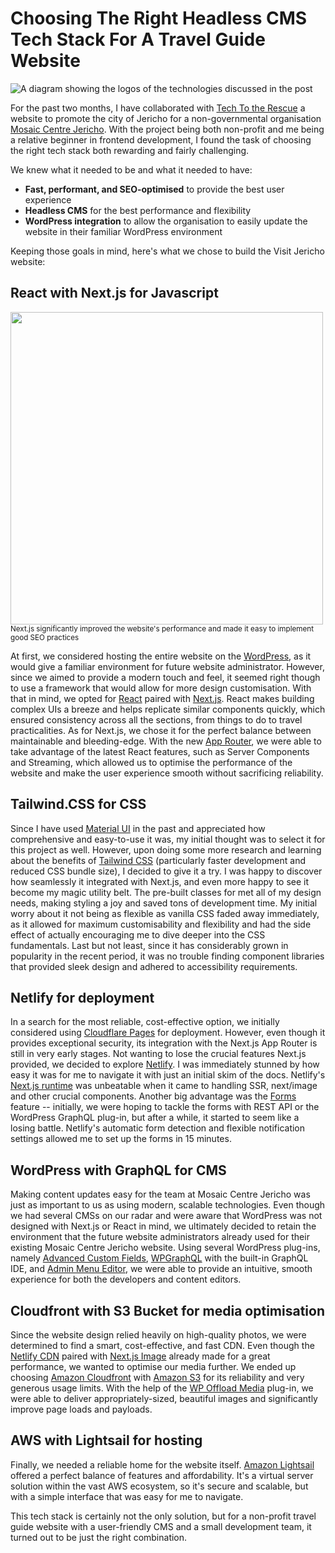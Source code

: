 # Choosing The Right Headless CMS Tech Stack For A Travel Guide Website

![A diagram showing the logos of the technologies discussed in the post](https://monikadybalska.github.io/images/diagram.drawio.png?raw=true)

For the past two months, I have collaborated with [Tech To the Rescue](https://www.techtotherescue.org/) a website to promote the city of Jericho for a non-governmental organisation [Mosaic Centre Jericho](https://mosaiccentrejericho.com/). With the project being both non-profit and me being a relative beginner in frontend development, I found the task of choosing the right tech stack both rewarding and fairly challenging.

We knew what it needed to be and what it needed to have:
- **Fast, performant, and SEO-optimised** to provide the best user experience
- **Headless CMS** for the best performance and flexibility
- **WordPress integration** to allow the organisation to easily update the website in their familiar WordPress environment

Keeping those goals in mind, here's what we chose to build the Visit Jericho website:

## React with Next.js for Javascript
<img src="https://monikadybalska.github.io/images/lighthouse.png?raw=true" width=500 className="thumbnail">
<sub>Next.js significantly improved the website's performance and made it easy to implement good SEO practices</sub>

At first, we considered hosting the entire website on the [WordPress](https://wordpress.com/), as it would give a familiar environment for future website administrator. However, since we aimed to provide a modern touch and feel, it seemed right though to use a framework that would allow for more design customisation. With that in mind, we opted for [React](https://react.dev/) paired with [Next.js](https://nextjs.org/). React makes building complex UIs a breeze and helps replicate similar components quickly, which ensured consistency across all the sections, from things to do to travel practicalities.
As for Next.js, we chose it for the perfect balance between maintainable and bleeding-edge. With the new [App Router](https://nextjs.org/docs/app), we were able to take advantage of the latest React features, such as Server Components and Streaming, which allowed us to optimise the performance of the website and make the user experience smooth without sacrificing reliability.

## Tailwind.CSS for CSS
Since I have used [Material UI](https://mui.com/material-ui/) in the past and appreciated how comprehensive and easy-to-use it was, my initial thought was to select it for this project as well. However, upon doing some more research and learning about the benefits of [Tailwind CSS](https://tailwindcss.com/) (particularly faster development and reduced CSS bundle size), I decided to give it a try. I was happy to discover how seamlessly it integrated with Next.js, and even more happy to see it become my magic utility belt. The pre-built classes for met all of my design needs, making styling a joy and saved tons of development time. My initial worry about it not being as flexible as vanilla CSS faded away immediately, as it allowed for maximum customisability and flexibility and had the side effect of actually encouraging me to dive deeper into the CSS fundamentals. Last but not least, since it has considerably grown in popularity in the recent period, it was no trouble finding component libraries that provided sleek design and adhered to accessibility requirements.

## Netlify for deployment
In a search for the most reliable, cost-effective option, we initially considered using [Cloudflare Pages](https://pages.cloudflare.com/) for deployment. However, even though it provides exceptional security, its integration with the Next.js App Router is still in very early stages. Not wanting to lose the crucial features Next.js provided, we decided to explore [Netlify](https://www.netlify.com/). I was immediately stunned by how easy it was for me to navigate it with just an initial skim of the docs. Netlify's [Next.js runtime](https://docs.netlify.com/frameworks/next-js/overview/) was unbeatable when it came to handling SSR, next/image and other crucial components. Another big advantage was the [Forms](https://docs.netlify.com/forms/setup/) feature -- initially, we were hoping to tackle the forms with REST API or the WordPress GraphQL plug-in, but after a while, it started to seem like a losing battle. Netlify's automatic form detection and flexible notification settings allowed me to set up the forms in 15 minutes.

## WordPress with GraphQL for CMS
Making content updates easy for the team at Mosaic Centre Jericho was just as important to us as using modern, scalable technologies. Even though we had several CMSs on our radar and were aware that WordPress was not designed with Next.js or React in mind, we ultimately decided to retain the environment that the future website administrators already used for their existing Mosaic Centre Jericho website. Using several WordPress plug-ins, namely [Advanced Custom Fields](https://www.advancedcustomfields.com/), [WPGraphQL](https://www.wpgraphql.com/) with the built-in GraphQL IDE, and [Admin Menu Editor](https://pl.wordpress.org/plugins/admin-menu-editor/), we were able to provide an intuitive, smooth experience for both the developers and content editors.

## Cloudfront with S3 Bucket for media optimisation
Since the website design relied heavily on high-quality photos, we were determined to find a smart, cost-effective, and fast CDN. Even though the [Netlify CDN](https://docs.netlify.com/image-cdn/overview/) paired with [Next.js Image](https://nextjs.org/docs/pages/api-reference/components/image) already made for a great performance, we wanted to optimise our media further. We ended up choosing [Amazon Cloudfront](https://aws.amazon.com/cloudfront/) with [Amazon S3](https://aws.amazon.com/s3/) for its reliability and very generous usage limits. With the help of the [WP Offload Media](https://deliciousbrains.com/wp-offload-media/) plug-in, we were able to deliver appropriately-sized, beautiful images and significantly improve page loads and payloads.

## AWS with Lightsail for hosting
Finally, we needed a reliable home for the website itself. [Amazon Lightsail](https://aws.amazon.com/lightsail/) offered a perfect balance of features and affordability. It's a virtual server solution within the vast AWS ecosystem, so it's secure and scalable, but with a simple interface that was easy for me to navigate.

This tech stack is certainly not the only solution, but for a non-profit travel guide website with a user-friendly CMS and a small development team, it turned out to be just the right combination.
